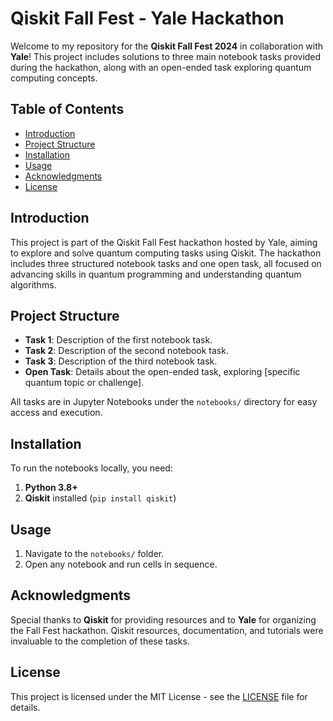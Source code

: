 # Qiskit Fall Fest - Yale Hackathon

Welcome to my repository for the **Qiskit Fall Fest 2024** in collaboration with **Yale**! This project includes solutions to three main notebook tasks provided during the hackathon, along with an open-ended task exploring quantum computing concepts.

## Table of Contents
- [Introduction](#introduction)
- [Project Structure](#project-structure)
- [Installation](#installation)
- [Usage](#usage)
- [Acknowledgments](#acknowledgments)
- [License](#license)

## Introduction
This project is part of the Qiskit Fall Fest hackathon hosted by Yale, aiming to explore and solve quantum computing tasks using Qiskit. The hackathon includes three structured notebook tasks and one open task, all focused on advancing skills in quantum programming and understanding quantum algorithms.

## Project Structure
- **Task 1**: Description of the first notebook task.
- **Task 2**: Description of the second notebook task.
- **Task 3**: Description of the third notebook task.
- **Open Task**: Details about the open-ended task, exploring [specific quantum topic or challenge].

All tasks are in Jupyter Notebooks under the `notebooks/` directory for easy access and execution.

## Installation
To run the notebooks locally, you need:
1. **Python 3.8+**
2. **Qiskit** installed (`pip install qiskit`)

## Usage
1. Navigate to the `notebooks/` folder.
2. Open any notebook and run cells in sequence.

## Acknowledgments
Special thanks to **Qiskit** for providing resources and to **Yale** for organizing the Fall Fest hackathon. Qiskit resources, documentation, and tutorials were invaluable to the completion of these tasks.

## License
This project is licensed under the MIT License - see the [LICENSE](LICENSE) file for details.
